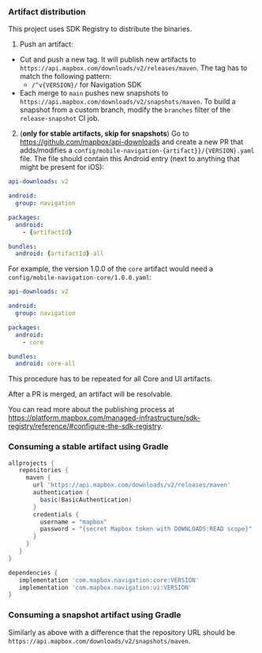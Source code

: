 ### Artifact distribution
This project uses SDK Registry to distribute the binaries.

1. Push an artifact:
- Cut and push a new tag. It will publish new artifacts to `https://api.mapbox.com/downloads/v2/releases/maven`. The tag has to match the following pattern:
  - `/^v{VERSION}/` for Navigation SDK
- Each merge to `main` pushes new snapshots to `https://api.mapbox.com/downloads/v2/snapshots/maven`. To build a snapshot from a custom branch, modify the `branches` filter of the `release-snapshot` CI job.

2. (**only for stable artifacts, skip for snapshots**) Go to https://github.com/mapbox/api-downloads and create a new PR that adds/modifies a `config/mobile-navigation-{artifact}}/{VERSION}.yaml` file. The file should contain this Android entry (next to anything that might be present for iOS):
```yaml
api-downloads: v2

android:
  group: navigation

packages:
  android:
    - {artifactId}

bundles:
  android: {artifactId}-all
```

For example, the version 1.0.0 of the `core` artifact would need a `config/mobile-navigation-core/1.0.0.yaml`:
```yaml
api-downloads: v2

android:
  group: navigation

packages:
  android:
    - core

bundles:
  android: core-all
```

This procedure has to be repeated for all Core and UI artifacts.

After a PR is merged, an artifact will be resolvable.

You can read more about the publishing process at https://platform.mapbox.com/managed-infrastructure/sdk-registry/reference/#configure-the-sdk-registry.

### Consuming a stable artifact using Gradle
```groovy
allprojects {
   repositories {
     maven {
       url 'https://api.mapbox.com/downloads/v2/releases/maven'
       authentication {
         basic(BasicAuthentication)
       }
       credentials {
         username = "mapbox"
         password = "{secret Mapbox token with DOWNLOADS:READ scope}"
       }
     }
   }
}

dependencies {
   implementation 'com.mapbox.navigation:core:VERSION'
   implementation 'com.mapbox.navigation:ui:VERSION'
}
```

### Consuming a snapshot artifact using Gradle
Similarly as above with a difference that the repository URL should be `https://api.mapbox.com/downloads/v2/snapshots/maven`.